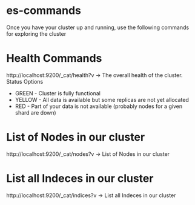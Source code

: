 # es-commands
Once you have your cluster up and running, use the following commands for exploring the cluster

Health Commands
==========
http://localhost:9200/_cat/health?v -> The overall health of the cluster.
Status Options
* GREEN - Cluster is fully functional
* YELLOW - All data is available but some replicas are not yet allocated
* RED - Part of your data is not available (probably nodes for a given shard are down)

List of Nodes in our cluster
=====================
http://localhost:9200/_cat/nodes?v -> List of Nodes in our cluster

List all Indeces in our cluster
====================
http://localhost:9200/_cat/indices?v -> List all Indeces in our cluster
